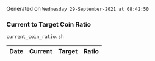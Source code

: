 Generated on `Wednesday 29-September-2021 at 08:42:50`

### Current to Target Coin Ratio
`current_coin_ratio.sh`

Date|Current|Target|Ratio
---|---|---|---
